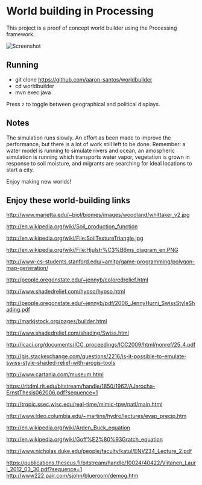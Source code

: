 World building in Processing
==========

This project is a proof of concept world builder using the Processing framework.

<img src="https://github.com/aaron-santos/worldbuilder/raw/master/doc/ss1.png" alt="Screenshot" />

## Running
* git clone https://github.com/aaron-santos/worldbuilder
* cd worldbuilder
* mvn exec:java

Press `z` to toggle between geographical and political displays.
    
## Notes
The simulation runs slowly. An effort as been made to improve the performance, but there is a lot of work still left
to be done.
Remember: a water model is running to simulate rivers and ocean, an amospheric simulation is running which
transports water vapor, vegetation is grown in response to soil moisture, and migrants are searching for ideal
locations to start a city.

Enjoy making new worlds!

## Enjoy these world-building links
http://www.marietta.edu/~biol/biomes/images/woodland/whittaker_v2.jpg

http://en.wikipedia.org/wiki/Soil_production_function

http://en.wikipedia.org/wiki/File:SoilTextureTriangle.jpg

http://en.wikipedia.org/wiki/File:Hjulstr%C3%B6ms_diagram_en.PNG

http://www-cs-students.stanford.edu/~amitp/game-programming/polygon-map-generation/

http://people.oregonstate.edu/~jennyb/coloredrelief.html

http://www.shadedrelief.com/hypso/hypso.html

http://people.oregonstate.edu/~jennyb/pdf/2006_JennyHurni_SwissStyleShading.pdf

http://markjstock.org/pages/builder.html

http://www.shadedrelief.com/shading/Swiss.html

http://icaci.org/documents/ICC_proceedings/ICC2009/html/nonref/25_4.pdf

http://gis.stackexchange.com/questions/2216/is-it-possible-to-emulate-swiss-style-shaded-relief-with-arcgis-tools

http://www.cartania.com/museum.html

https://ritdml.rit.edu/bitstream/handle/1850/1962/AJarocha-ErnstThesis062006.pdf?sequence=1

http://tropic.ssec.wisc.edu/real-time/mimic-tpw/natl/main.html

http://www.ldeo.columbia.edu/~martins/hydro/lectures/evap_precip.htm

http://en.wikipedia.org/wiki/Arden_Buck_equation

http://en.wikipedia.org/wiki/Goff%E2%80%93Gratch_equation

http://www.nicholas.duke.edu/people/faculty/katul/ENV234_Lecture_2.pdf

https://publications.theseus.fi/bitstream/handle/10024/40422/Viitanen_Lauri_2012_03_30.pdf?sequence=1
http://www222.pair.com/sjohn/blueroom/demog.htm
